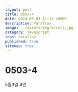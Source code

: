 ```yaml
---
layout: post
title: 0503-4
date: 2024-05-03 11:11 +0900
description: Parallax
image: ../assets/img/scroll.jpg
category: javascript
tags: parallax
published: true
sitemap: true
---
```


# 0503-4

5월3일 4번
